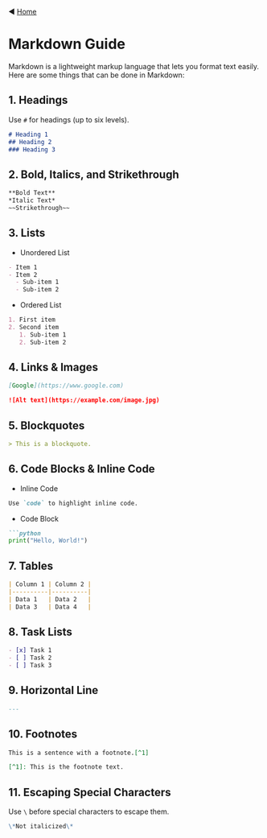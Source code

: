 ◀️ [Home](../README.md)

# Markdown Guide

Markdown is a lightweight markup language that lets you format text easily. Here are some things that can be done in Markdown:

## 1. Headings  
Use `#` for headings (up to six levels).
```md
# Heading 1
## Heading 2
### Heading 3
```

## 2. Bold, Italics, and Strikethrough
```md
**Bold Text**
*Italic Text*
~~Strikethrough~~
```

## 3. Lists
- Unordered List
```md
- Item 1
- Item 2
  - Sub-item 1
  - Sub-item 2
```
- Ordered List
```md
1. First item
2. Second item
   1. Sub-item 1
   2. Sub-item 2
```

## 4. Links & Images
```md
[Google](https://www.google.com)

![Alt text](https://example.com/image.jpg)
```

## 5. Blockquotes
```md
> This is a blockquote.
```

## 6. Code Blocks & Inline Code
- Inline Code
```md
Use `code` to highlight inline code.
```

- Code Block

```md
```python
print("Hello, World!")
```

## 7. Tables
```md
| Column 1 | Column 2 |
|----------|----------|
| Data 1   | Data 2   |
| Data 3   | Data 4   |
```

## 8. Task Lists
```md
- [x] Task 1
- [ ] Task 2
- [ ] Task 3

```

## 9. Horizontal Line
```md
---
```

## 10. Footnotes
```md
This is a sentence with a footnote.[^1]

[^1]: This is the footnote text.
```

## 11. Escaping Special Characters

Use `\` before special characters to escape them.
```md
\*Not italicized\*
```
